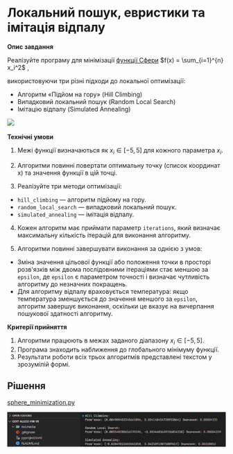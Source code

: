 # Локальний пошук, евристики та імітація відпалу

**Опис завдання**

Реалізуйте програму для мінімізації [функції Сфери](https://uk.m.wikipedia.org/wiki/%D0%A2%D0%B5%D1%81%D1%82%D0%BE%D0%B2%D1%96_%D1%84%D1%83%D0%BD%D0%BA%D1%86%D1%96%D1%97_%D0%B4%D0%BB%D1%8F_%D0%BE%D0%BF%D1%82%D0%B8%D0%BC%D1%96%D0%B7%D0%B0%D1%86%D1%96%D1%97) $f(x) = \sum_{i=1}^{n} x_i^2$
,

використовуючи три різні підходи до локальної оптимізації:

- Алгоритм «Підйом на гору» (Hill Climbing)
- Випадковий локальний пошук (Random Local Search)
- Імітацію відпалу (Simulated Annealing)

![](https://s3.eu-north-1.amazonaws.com/lms.goit.files/f497280e-72f2-4069-9145-10e3971f443e%D0%B7%D0%BE%D0%B1%D1%80%D0%B0%D0%B6%D0%B5%D0%BD%D0%BD%D1%8F%20%283%29.png)

**Технічні умови**

1. Межі функції визначаються як $x_i \in [-5, 5]$ для кожного параметра $x_i$.

2. Алгоритми повинні повертати оптимальну точку (список координат x) та значення функції в цій точці.

3. Реалізуйте три методи оптимізації:

- `hill_climbing` — алгоритм підйому на гору.
- `random_local_search` — випадковий локальний пошук.
- `simulated_annealing` — імітація відпалу.

4. Кожен алгоритм має приймати параметр `iterations`, який визначає максимальну кількість ітерацій для виконання алгоритму.

5. Алгоритми повинні завершувати виконання за однією з умов:

- Зміна значення цільової функції або положення точки в просторі розв'язків між двома послідовними ітераціями стає меншою за `epsilon`, де `epsilon` є параметром точності і визначає чутливість алгоритму до незначних покращень.
- Для алгоритму відпалу враховується температура: якщо температура зменшується до значення меншого за `epsilon`, алгоритм завершує виконання, оскільки це вказує на вичерпання пошукової здатності алгоритму.

**Критерії прийняття**

1. Алгоритми працюють в межах заданого діапазону $x_i \in [-5, 5]$.
2. Програма знаходить наближення до глобального мінімуму функції.
3. Результати роботи всіх трьох алгоритмів представлені текстом у зрозумілій формі.

## Рішення

[sphere_minimization.py](sphere_minimization.py)

![sphere_minimization](md.media/sphere_minimization.png)
